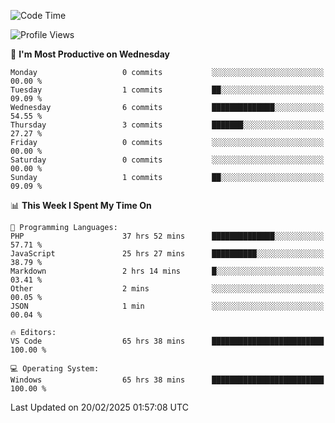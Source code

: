 <!--START_SECTION:waka-->
![Code Time](http://img.shields.io/badge/Code%20Time-4%2C135%20hrs%2048%20mins-blue)

![Profile Views](http://img.shields.io/badge/Profile%20Views-0-blue)

📅 **I'm Most Productive on Wednesday** 

```text
Monday                   0 commits           ░░░░░░░░░░░░░░░░░░░░░░░░░   00.00 % 
Tuesday                  1 commits           ██░░░░░░░░░░░░░░░░░░░░░░░   09.09 % 
Wednesday                6 commits           ██████████████░░░░░░░░░░░   54.55 % 
Thursday                 3 commits           ███████░░░░░░░░░░░░░░░░░░   27.27 % 
Friday                   0 commits           ░░░░░░░░░░░░░░░░░░░░░░░░░   00.00 % 
Saturday                 0 commits           ░░░░░░░░░░░░░░░░░░░░░░░░░   00.00 % 
Sunday                   1 commits           ██░░░░░░░░░░░░░░░░░░░░░░░   09.09 % 
```


📊 **This Week I Spent My Time On** 

```text
💬 Programming Languages: 
PHP                      37 hrs 52 mins      ██████████████░░░░░░░░░░░   57.71 % 
JavaScript               25 hrs 27 mins      ██████████░░░░░░░░░░░░░░░   38.79 % 
Markdown                 2 hrs 14 mins       █░░░░░░░░░░░░░░░░░░░░░░░░   03.41 % 
Other                    2 mins              ░░░░░░░░░░░░░░░░░░░░░░░░░   00.05 % 
JSON                     1 min               ░░░░░░░░░░░░░░░░░░░░░░░░░   00.04 % 

🔥 Editors: 
VS Code                  65 hrs 38 mins      █████████████████████████   100.00 % 

💻 Operating System: 
Windows                  65 hrs 38 mins      █████████████████████████   100.00 % 
```


 Last Updated on 20/02/2025 01:57:08 UTC
<!--END_SECTION:waka-->
